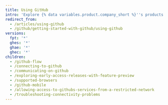 ```yaml
---
title: Using GitHub
intro: 'Explore {% data variables.product.company_short %}''s products from different platforms and devices.'
redirect_from:
  - /articles/using-github
  - /github/getting-started-with-github/using-github
versions:
  fpt: '*'
  ghes: '*'
  ghae: '*'
  ghec: '*'
children:
  - /github-flow
  - /connecting-to-github
  - /communicating-on-github
  - /exploring-early-access-releases-with-feature-preview
  - /supported-browsers
  - /github-mobile
  - /allowing-access-to-githubs-services-from-a-restricted-network
  - /troubleshooting-connectivity-problems
---
```

